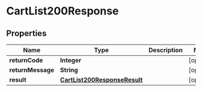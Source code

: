 

# CartList200Response

## Properties

Name | Type | Description | Notes
------------ | ------------- | ------------- | -------------
**returnCode** | **Integer** |  |  [optional]
**returnMessage** | **String** |  |  [optional]
**result** | [**CartList200ResponseResult**](CartList200ResponseResult.md) |  |  [optional]




